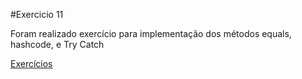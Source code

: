 #Exercicio 11

 Foram realizado exercício para implementação dos
 métodos equals, hashcode, e Try Catch
 
 [Exercícios](src/)
